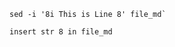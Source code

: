     sed -i '8i This is Line 8' file_md`

    insert str 8 in file_md

<!-- [see simbol_class](/REPOBARE/_repo/NBash/.arb/man/symbol_class.ram/.grot/exam.man) -->